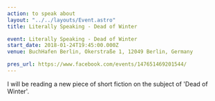 ```yaml
---
action: to speak about
layout: "../../layouts/Event.astro"
title: Literally Speaking - Dead of Winter

event: Literally Speaking - Dead of Winter
start_date: 2018-01-24T19:45:00.000Z
venue: BuchHafen Berlin, Okerstraße 1, 12049 Berlin, Germany

pres_url: https://www.facebook.com/events/147651469201544/
---
```


I will be reading a new piece of short fiction on the subject of 'Dead of Winter'.
